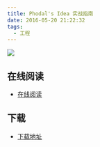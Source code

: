```yaml
---
title: Phodal's Idea 实战指南
date: 2016-05-20 21:22:32
tags:
  - 工程
---
```


![](http://box.kancloud.cn/cover_2016-05-18_573c1d8febcf_800x1068.jpg?imageMogr2/thumbnail/173x231!/interlace/1/quality/100)

<!--more-->

## 在线阅读 ##

+ [在线阅读](http://www.kancloud.cn/digest/ideabook)

## 下载 ##

+ [下载地址](http://www.kancloud.cn/digest/ideabook)
